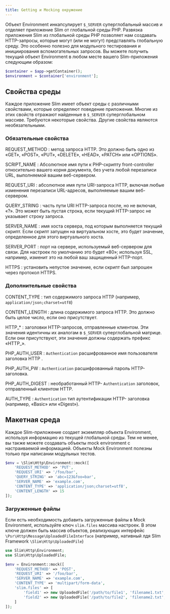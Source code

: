 ```yaml
---
title: Getting и Mocking окружение
---
```


Объект Environment инкапсулирует `$_SERVER` суперглобальный массив и отделяет приложение Slim от глобальной среды PHP. 
Развязка приложения Slim из глобальной среды PHP позволяет нам создавать HTTP-запросы, которые могут (или не могут) 
представлять глобальную среду. Это особенно полезно для модульного тестирования и инициирования вспомогательных запросов. 
Вы можете получить текущий объект Environment в любом месте вашего Slim-приложения следующим образом:

```php
$container = $app->getContainer();
$environment = $container['environment'];
```

## Свойства среды
Каждое приложение Slim имеет объект среды с различными свойствами, которые определяют поведение приложения. 
Многие из этих свойств отражают найденные в `$_SERVER` суперглобальном массиве. Требуются некоторые свойства. 
Другие свойства являются необязательными.

### Обязательные свойства

REQUEST_METHOD
:   метод запроса HTTP. Это должно быть одно из «GET», «POST», «PUT», «DELETE», «HEAD», «PATCH» или «OPTIONS».

SCRIPT_NAME
:   Абсолютное имя пути к PHP-скрипту front-controller относительно вашего корня документа, без учета любой перезаписи URL, выполняемой вашим веб-сервером.

REQUEST_URI
:   абсолютное имя пути URI-запроса HTTP, включая любые изменения перезаписи URL-адресов, выполняемые вашим веб-сервером.

QUERY_STRING
:    часть пути URI HTTP-запроса после, но не включая, «?». Это может быть пустая строка, если текущий HTTP-запрос не указывает строку запроса.

SERVER_NAME
:   имя хоста сервера, под которым выполняется текущий скрипт. Если скрипт запущен на виртуальном хосте, это будет значение, определенное для этого виртуального хоста.

SERVER_PORT
:   порт на сервере, используемый веб-сервером для связи. Для настроек по умолчанию это будет «80»; используя SSL, например, изменит это на любой ваш защищенный HTTP-порт.

HTTPS
:   установить непустое значение, если скрипт был запрошен через протокол HTTPS.

### Дополнительные свойства

CONTENT_TYPE
:   тип содержимого запроса HTTP (например, `application/json;charset=utf8`)

CONTENT_LENGTH
:   длина содержимого запроса HTTP. Это должно быть целое число, если оно присутствует.

HTTP_*
:   заголовки HTTP-запросов, отправленные клиентом. Эти значения идентичны их аналогам в `$_SERVER` суперглобальной матрице. Если они присутствуют, эти значения должны содержать префикс «HTTP_».  

PHP_AUTH_USER
:   `Authentication` расшифрованное имя пользователя заголовка HTTP .

PHP_AUTH_PW
:   `Authentication` расшифрованный пароль HTTP- заголовка.

PHP_AUTH_DIGEST
:   необработанный HTTP- `Authentication` заголовок, отправленный клиентом HTTP.

AUTH_TYPE
:   `Authentication` тип аутентификации HTTP- заголовка (например, «Basic» или «Digest»).
                              

## Макетная среда

Каждое Slim-приложение создает экземпляр объекта Environment, используя информацию из текущей глобальной среды. 
Тем не менее, вы также можете создавать объекты mock environment с настраиваемой информацией. Объекты Mock Environment 
полезны только при написании модульных тестов.

```php
$env = \Slim\Http\Environment::mock([
    'REQUEST_METHOD' => 'PUT',
    'REQUEST_URI' => '/foo/bar',
    'QUERY_STRING' => 'abc=123&foo=bar',
    'SERVER_NAME' => 'example.com',
    'CONTENT_TYPE' => 'application/json;charset=utf8',
    'CONTENT_LENGTH' => 15
]);
```

### Загруженные файлы

Если есть необходимость добавить загруженные файлы в Mock Environment, используйте ключ `slim.files` массива настроек. 
В этом ключе должен быть массив объектов, реализующих интерфейс `\Psr\Http\Message\UploadedFileInterface` 
(например, нативный лдя Slim Framework `\Slim\Http\UploadedFile`)

```php
use Slim\Http\Environment;
use Slim\Http\UploadedFile;

$env = Environment::mock([
    'REQUEST_METHOD' => 'POST',
    'REQUEST_URI' => '/foo/bar',
    'SERVER_NAME' => 'example.com',
    'CONTENT_TYPE' => 'multipart/form-data',
    'slim.files' => [
        'field1' => new UploadedFile('/path/to/file1', 'filename1.txt', 'text/plain', filesize('/path/to/file1')),
        'field2' => new UploadedFile('/path/to/file2', 'filename2.txt', 'text/plain', filesize('/path/to/file2')),
    ]
]);
```